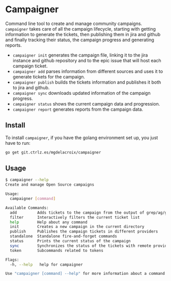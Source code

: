 # Campaigner

Command line tool to create and manage community campaigns. `campaigner` takes care of all the campaign lifecycle, starting with getting information to generate the tickets, then publishing them in jira and github and finally tracking their status, the campaign progress and generating reports.

 - `campaigner init` generates the campaign file, linking it to the jira instance and github repository and to the epic issue that will host each campaign ticket.
 - `campaigner add` parses information from different sources and uses it to generate tickets for the campaign.
 - `campaigner publish` builds the tickets information and publishes it both to jira and github.
 - `campaigner sync` downloads updated information of the campaign progress.
 - `campaigner status` shows the current campaign data and progression.
 - `campaigner report` generates reports from the campaign data.

## Install

To install `campaigner`, if you have the golang environment set up, you just have to run:

```sh
go get git.ctrlz.es/mgdelacroix/campaigner
```

## Usage

```sh
$ campaigner --help
Create and manage Open Source campaigns

Usage:
  campaigner [command]

Available Commands:
  add         Adds tickets to the campaign from the output of grep/ag/govet
  filter      Interactively filters the current ticket list
  help        Help about any command
  init        Creates a new campaign in the current directory
  publish     Publishes the campaign tickets in different providers
  standalone  Standalone fire-and-forget commands
  status      Prints the current status of the campaign
  sync        Synchronizes the status of the tickets with remote providers
  token       Subcommands related to tokens

Flags:
  -h, --help   help for campaigner

Use "campaigner [command] --help" for more information about a command.
```
